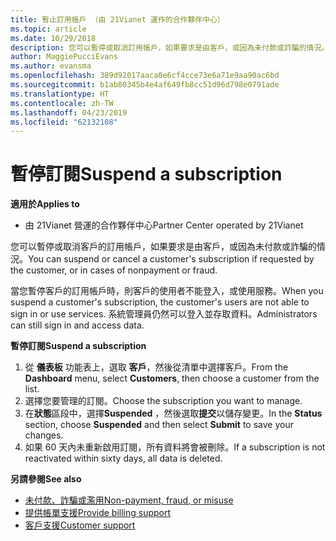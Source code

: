 ```yaml
---
title: 暫止訂用帳戶 （由 21Vianet 運作的合作夥伴中心）
ms.topic: article
ms.date: 10/29/2018
description: 您可以暫停或取消訂用帳戶，如果要求是由客戶，或因為未付款或詐騙的情況。
author: MaggiePucciEvans
ms.author: evansma
ms.openlocfilehash: 389d92017aaca0e6cf4cce73e6a71e9aa90ac6bd
ms.sourcegitcommit: b1ab80345b4e4af649fb8cc51d96d798e0791ade
ms.translationtype: HT
ms.contentlocale: zh-TW
ms.lasthandoff: 04/23/2019
ms.locfileid: "62132108"
---
```

# <a name="suspend-a-subscription"></a><span data-ttu-id="8ab85-103">暫停訂閱</span><span class="sxs-lookup"><span data-stu-id="8ab85-103">Suspend a subscription</span></span>

<span data-ttu-id="8ab85-104">**適用於**</span><span class="sxs-lookup"><span data-stu-id="8ab85-104">**Applies to**</span></span>

-   <span data-ttu-id="8ab85-105">由 21Vianet 營運的合作夥伴中心</span><span class="sxs-lookup"><span data-stu-id="8ab85-105">Partner Center operated by 21Vianet</span></span>

<span data-ttu-id="8ab85-106">您可以暫停或取消客戶的訂用帳戶，如果要求是由客戶，或因為未付款或詐騙的情況。</span><span class="sxs-lookup"><span data-stu-id="8ab85-106">You can suspend or cancel a customer's subscription if requested by the customer, or in cases of nonpayment or fraud.</span></span>

<span data-ttu-id="8ab85-107">當您暫停客戶的訂用帳戶時，則客戶的使用者不能登入，或使用服務。</span><span class="sxs-lookup"><span data-stu-id="8ab85-107">When you suspend a customer's subscription, the customer's users are not able to sign in or use services.</span></span> <span data-ttu-id="8ab85-108">系統管理員仍然可以登入並存取資料。</span><span class="sxs-lookup"><span data-stu-id="8ab85-108">Administrators can still sign in and access data.</span></span>

<span data-ttu-id="8ab85-109">**暫停訂閱**</span><span class="sxs-lookup"><span data-stu-id="8ab85-109">**Suspend a subscription**</span></span>

1.  <span data-ttu-id="8ab85-110">從 **儀表板** 功能表上，選取 **客戶**，然後從清單中選擇客戶。</span><span class="sxs-lookup"><span data-stu-id="8ab85-110">From the **Dashboard** menu, select **Customers**, then choose a customer from the list.</span></span>
2.  <span data-ttu-id="8ab85-111">選擇您要管理的訂閱。</span><span class="sxs-lookup"><span data-stu-id="8ab85-111">Choose the subscription you want to manage.</span></span>
3.  <span data-ttu-id="8ab85-112">在**狀態**區段中，選擇**Suspended** ，然後選取**提交**以儲存變更。</span><span class="sxs-lookup"><span data-stu-id="8ab85-112">In the **Status** section, choose **Suspended** and then select **Submit** to save your changes.</span></span>
4.  <span data-ttu-id="8ab85-113">如果 60 天內未重新啟用訂閱，所有資料將會被刪除。</span><span class="sxs-lookup"><span data-stu-id="8ab85-113">If a subscription is not reactivated within sixty days, all data is deleted.</span></span>

<span data-ttu-id="8ab85-114">**另請參閱**</span><span class="sxs-lookup"><span data-stu-id="8ab85-114">**See also**</span></span>

-   [<span data-ttu-id="8ab85-115">未付款、詐騙或濫用</span><span class="sxs-lookup"><span data-stu-id="8ab85-115">Non-payment, fraud, or misuse</span></span>](non-payment-fraud-or-misuse.md)
-   [<span data-ttu-id="8ab85-116">提供帳單支援</span><span class="sxs-lookup"><span data-stu-id="8ab85-116">Provide billing support</span></span>](provide-billing-support.md)
-   [<span data-ttu-id="8ab85-117">客戶支援</span><span class="sxs-lookup"><span data-stu-id="8ab85-117">Customer support</span></span>](customer-support.md)